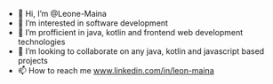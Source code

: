 - 👋 Hi, I’m @Leone-Maina
- 👀 I’m interested in software development
- 🌱 I’m profficient in java, kotlin and frontend web development technologies
- 💞️ I’m looking to collaborate on any java, kotlin and javascript based projects
- 📫 How to reach me www.linkedin.com/in/leon-maina

<!---
Mark-lee-coder/Mark-lee-coder is a ✨ special ✨ repository because its `README.md` (this file) appears on your GitHub profile.
You can click the Preview link to take a look at your changes.
--->
